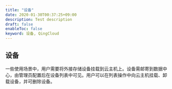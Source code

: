 ```yaml
---
title: "设备"
date: 2020-01-30T00:37:25+09:00
description: Test description
draft: false
enableToc: false
keyword: 设备, QingCloud
---
```


## 设备

一些使用场景中，用户需要将外接存储设备挂载到云主机上。设备需邮寄到数据中心，由管理员配置后在设备列表中可见。用户可以在列表操作中向云主机挂载、卸载设备，并可删除设备。

